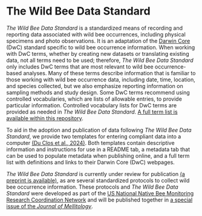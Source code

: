 # The Wild Bee Data Standard
_The Wild Bee Data Standard_ is a standardized means of recording and reporting data associated with wild bee occurrences, including physical specimens and photo observations. It is an adaptation of the [Darwin Core](https://github.com/tdwg/dwc) (DwC) standard specific to wild bee occurrence information. When working with DwC terms, whether by creating new datasets or translating existing data, not all terms need to be used; therefore, _The Wild Bee Data Standard_ only includes DwC terms that are most relevant to wild bee occurrence-based analyses. Many of these terms describe information that is familiar to those working with wild bee occurrence data, including date, time, location, and species collected, but we also emphasize reporting information on sampling methods and study design. Some DwC terms recommend using controlled vocabularies, which are lists of allowable entries, to provide particular information. Controlled vocabulary lists for DwC terms are provided as needed in _The Wild Bee Data Standard_. [A full term list is available within this repository](https://github.com/Big-Bee-Network/wild-bee-data-standard/blob/main/fulltermlist.md).

To aid in the adoption and publication of data following _The Wild Bee Data Standard_, we provide two templates for entering compliant data into a computer [(Du Clos et al., 2024)](https://doi.org/10.5281/zenodo.14187861). Both templates contain descriptive information and instructions for use in a README tab, a metadata tab that can be used to populate metadata when publishing online, and a full term list with definitions and links to their Darwin Core (DwC) webpages.

_The Wild Bee Data Standard_ is currently under review for publication [(a preprint is available)](https://www.authorea.com/users/887259/articles/1265311-improving-the-standardization-of-wild-bee-occurrence-data-towards-a-formal-wild-bee-data-standard), as are several standardized protocols to collect wild bee occurrence information. These protocols and _The Wild Bee Data Standard_ were developed as part of the [US National Native Bee Monitoring Research Coordination Network](https://www.nativebeemonitoring.org/) and will be published together in [a special issue of the _Journal of Mellitology_](https://journals.ku.edu/melittology/issue/view/2768).
